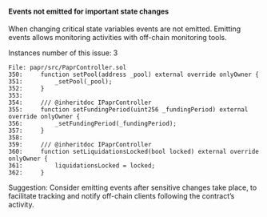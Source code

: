 #### Events not emitted for important state changes

When changing critical state variables events are not emitted. Emitting events allows monitoring activities with off-chain monitoring tools.

Instances number of this issue: 3
```solidity 
File: papr/src/PaprController.sol
350:     function setPool(address _pool) external override onlyOwner {
351:         _setPool(_pool);
352:     }
353: 
354:     /// @inheritdoc IPaprController
355:     function setFundingPeriod(uint256 _fundingPeriod) external override onlyOwner {
356:         _setFundingPeriod(_fundingPeriod);
357:     }
358: 
359:     /// @inheritdoc IPaprController
360:     function setLiquidationsLocked(bool locked) external override onlyOwner {
361:         liquidationsLocked = locked;
362:     }
```

Suggestion:
Consider emitting events after sensitive changes take place, to facilitate tracking and notify off-chain clients following the contract’s activity.

